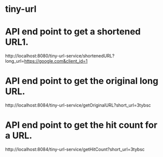 # tiny-url

# API end point to get a shortened URL1.
http://localhost:8080/tiny-url-service/shortenedURL?long_url=https://google.com&client_id=1

# API end point to get the original long URL.
http://localhost:8084/tiny-url-service/getOriginalURL?short_url=3tybsc

# API end point to get the hit count for a URL.
http://localhost:8084/tiny-url-service/getHitCount?short_url=3tybsc
